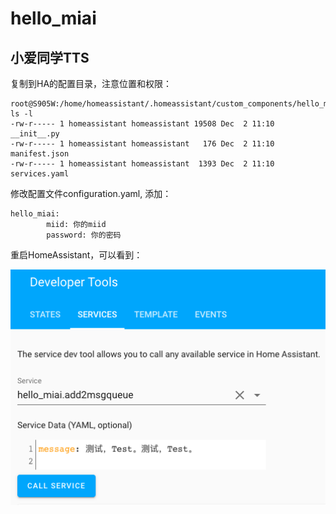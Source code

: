 # hello_miai
## 小爱同学TTS
复制到HA的配置目录，注意位置和权限：
```
root@S905W:/home/homeassistant/.homeassistant/custom_components/hello_miai# ls -l
-rw-r----- 1 homeassistant homeassistant 19508 Dec  2 11:10 __init__.py
-rw-r----- 1 homeassistant homeassistant   176 Dec  2 11:10 manifest.json
-rw-r----- 1 homeassistant homeassistant  1393 Dec  2 11:10 services.yaml
```
修改配置文件configuration.yaml, 添加：
```
hello_miai:
        miid: 你的miid
        password: 你的密码
```
重启HomeAssistant，可以看到：

![screenshot](https://github.com/yaosheng79/HomeAssistant/blob/main/images/miai.png?raw=true)
